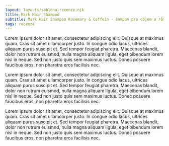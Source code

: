 ```yaml
---
layout: layouts/sablona-recenze.njk
title: Mark Hair Shampoo
subtitle: Mark Hair Shampoo Rosemary & Coffein - šampon pro objem a růst vlasů
tags: recenze
---
```


Lorem ipsum dolor sit amet, consectetur adipiscing elit. Quisque at maximus quam. Cras sit amet ullamcorper justo. In congue odio lacus, ultrices aliquam purus suscipit et. Sed tempor feugiat pharetra. Maecenas blandit, dolor non rutrum euismod, nulla magna aliquam ligula, eget bibendum lorem nisl in neque. Sed non justo quis sem maximus luctus. Donec posuere faucibus eros, non pharetra eros facilisis nec.

Lorem ipsum dolor sit amet, consectetur adipiscing elit. Quisque at maximus quam. Cras sit amet ullamcorper justo. In congue odio lacus, ultrices aliquam purus suscipit et. Sed tempor feugiat pharetra. Maecenas blandit, dolor non rutrum euismod, nulla magna aliquam ligula, eget bibendum lorem nisl in neque. Sed non justo quis sem maximus luctus. Donec posuere faucibus eros, non pharetra eros facilisis nec.

Lorem ipsum dolor sit amet, consectetur adipiscing elit. Quisque at maximus quam. Cras sit amet ullamcorper justo. In congue odio lacus, ultrices aliquam purus suscipit et. Sed tempor feugiat pharetra. Maecenas blandit, dolor non rutrum euismod, nulla magna aliquam ligula, eget bibendum lorem nisl in neque. Sed non justo quis sem maximus luctus. Donec posuere faucibus eros, non pharetra eros facilisis nec.